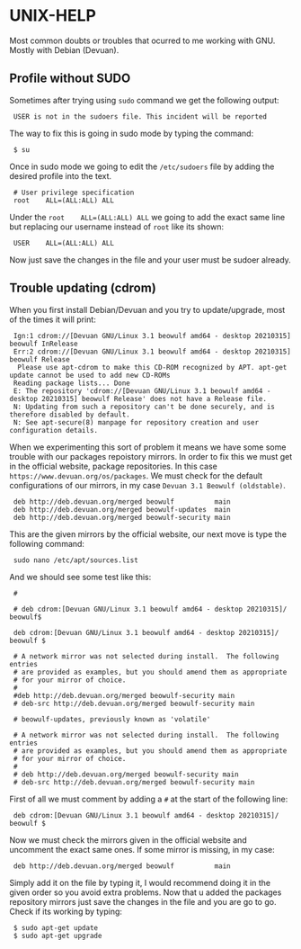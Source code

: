 # UNIX-HELP
Most common doubts or troubles that ocurred to me working with GNU. Mostly with Debian (Devuan).

## Profile without SUDO
Sometimes after trying using `sudo` command we get the following output:

     USER is not in the sudoers file. This incident will be reported
 
The way to fix this is going in sudo mode by typing the command:
 
     $ su
 
Once in sudo mode we going to edit the `/etc/sudoers` file by adding the desired profile into the text.
 
     # User privilege specification
     root    ALL=(ALL:ALL) ALL
 
Under the `root    ALL=(ALL:ALL) ALL` we going to add the exact same line but replacing our username instead of `root` like its shown:

     USER    ALL=(ALL:ALL) ALL

Now just save the changes in the file and your user must be sudoer already.

## Trouble updating (cdrom)
When you first install Debian/Devuan and you try to update/upgrade, most of the times it will print:

     Ign:1 cdrom://[Devuan GNU/Linux 3.1 beowulf amd64 - desktop 20210315] beowulf InRelease
     Err:2 cdrom://[Devuan GNU/Linux 3.1 beowulf amd64 - desktop 20210315] beowulf Release
      Please use apt-cdrom to make this CD-ROM recognized by APT. apt-get update cannot be used to add new CD-ROMs
     Reading package lists... Done
     E: The repository 'cdrom://[Devuan GNU/Linux 3.1 beowulf amd64 - desktop 20210315] beowulf Release' does not have a Release file.
     N: Updating from such a repository can't be done securely, and is therefore disabled by default.
     N: See apt-secure(8) manpage for repository creation and user configuration details.

When we experimenting this sort of problem it means we have some some trouble with our packages repoistory mirrors. In order to fix this we must get in the official website, package repositories. In this case `https://www.devuan.org/os/packages`. We must check for the default configurations of our mirrors, in my case `Devuan 3.1 Beowulf (oldstable)`.

     deb http://deb.devuan.org/merged beowulf          main
     deb http://deb.devuan.org/merged beowulf-updates  main
     deb http://deb.devuan.org/merged beowulf-security main

This are the given mirrors by the official website, our next move is type the following command:

     sudo nano /etc/apt/sources.list

And we should see some test like this:

     # 

     # deb cdrom:[Devuan GNU/Linux 3.1 beowulf amd64 - desktop 20210315]/ beowulf$

     deb cdrom:[Devuan GNU/Linux 3.1 beowulf amd64 - desktop 20210315]/ beowulf $

     # A network mirror was not selected during install.  The following entries
     # are provided as examples, but you should amend them as appropriate
     # for your mirror of choice.
     #
     #deb http://deb.devuan.org/merged beowulf-security main
     # deb-src http://deb.devuan.org/merged beowulf-security main

     # beowulf-updates, previously known as 'volatile'
     
     # A network mirror was not selected during install.  The following entries
     # are provided as examples, but you should amend them as appropriate
     # for your mirror of choice.
     #
     # deb http://deb.devuan.org/merged beowulf-security main
     # deb-src http://deb.devuan.org/merged beowulf-security main

First of all we must comment by adding a `#` at the start of the following line:

     deb cdrom:[Devuan GNU/Linux 3.1 beowulf amd64 - desktop 20210315]/ beowulf $

Now we must check the mirrors given in the official website and uncomment the exact same ones. If some mirror is missing, in my case:

     deb http://deb.devuan.org/merged beowulf          main

Simply add it on the file by typing it, I would recommend doing it in the given order so you avoid extra problems. Now that u added the packages repository mirrors just save the changes in the file and you are go to go. Check if its working by typing:

     $ sudo apt-get update
     $ sudo apt-get upgrade
